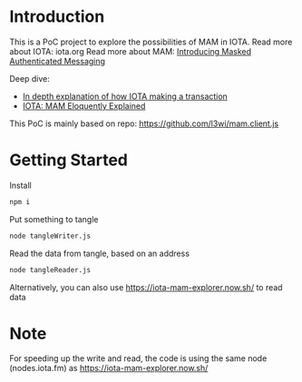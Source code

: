 # Introduction 
This is a PoC project to explore the possibilities of MAM in IOTA.
Read more about IOTA: iota.org
Read more about MAM: [Introducing Masked Authenticated Messaging](https://blog.iota.org/introducing-masked-authenticated-messaging-e55c1822d50e)

Deep dive:
- [In depth explanation of how IOTA making a transaction](https://medium.com/biilabs/in-depth-explanation-of-how-iota-making-a-transaction-bcdd9713b939)
- [IOTA: MAM Eloquently Explained](https://medium.com/@abmushi/iota-mam-eloquently-explained-d7505863b413)

This PoC is mainly based on repo: https://github.com/l3wi/mam.client.js 

# Getting Started
Install
```bash
npm i
```

Put something to tangle
```bash
node tangleWriter.js
```

Read the data from tangle, based on an address
```bash
node tangleReader.js
```

Alternatively, you can also use https://iota-mam-explorer.now.sh/ to read data 


# Note
For speeding up the write and read, the code is using the same node (nodes.iota.fm) as https://iota-mam-explorer.now.sh/ 


